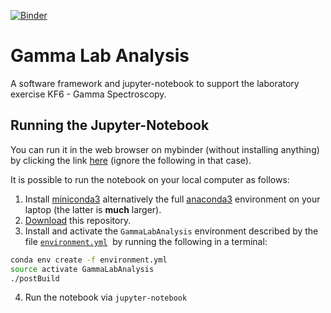 [![Binder](https://mybinder.org/badge.svg)](https://mybinder.org/v2/gh/ASamarkRoth/gammalab_analysis/master?filepath=DataAnalysis_GammaSpectroscopy.ipynb)

# Gamma Lab Analysis

A software framework and jupyter-notebook to support the laboratory exercise KF6 - Gamma Spectroscopy.

## Running the Jupyter-Notebook

You can run it in the web browser on mybinder (without installing anything) by clicking the link [here](https://mybinder.org/v2/gh/ASamarkRoth/gammalab_analysis/master?filepath=DataAnalysis_GammaSpectroscopy.ipynb) (ignore the following in that case). 

It is possible to run the notebook on your local computer as follows:

1. Install [miniconda3](https://conda.io/miniconda.html) alternatively the full [anaconda3](https://www.anaconda.com/download) environment on your laptop (the latter is **much** larger).
2. [Download](https://github.com/ASamarkRoth/gammalab_analysis/edit/archive/master.zip) this repository.
3. Install and activate the `GammaLabAnalysis` environment described by the file [`environment.yml`](/environment.yml)  by running the following in a terminal:

```bash
conda env create -f environment.yml
source activate GammaLabAnalysis
./postBuild
```
4. Run the notebook via `jupyter-notebook`

